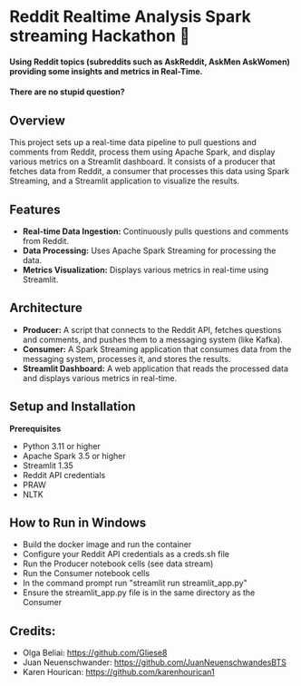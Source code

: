 # Reddit Realtime Analysis Spark streaming Hackathon 🤖

#### Using Reddit topics (subreddits such as AskReddit, AskMen AskWomen) providing some insights and metrics in Real-Time.  
#### There are no stupid question?

## Overview

This project sets up a real-time data pipeline to pull questions and comments from Reddit, process them using Apache Spark, and display various metrics on a Streamlit dashboard. It consists of a producer that fetches data from Reddit, a consumer that processes this data using Spark Streaming, and a Streamlit application to visualize the results.

## Features

- **Real-time Data Ingestion:** Continuously pulls questions and comments from Reddit.
- **Data Processing:** Uses Apache Spark Streaming for processing the data.
- **Metrics Visualization:** Displays various metrics in real-time using Streamlit.

## Architecture

- **Producer:** A script that connects to the Reddit API, fetches questions and comments, and pushes them to a messaging system (like Kafka).
- **Consumer:** A Spark Streaming application that consumes data from the messaging system, processes it, and stores the results.
- **Streamlit Dashboard:** A web application that reads the processed data and displays various metrics in real-time.

## Setup and Installation

**Prerequisites**
- Python 3.11 or higher
- Apache Spark 3.5 or higher
- Streamlit 1.35
- Reddit API credentials
- PRAW
- NLTK

## How to Run in Windows
- Build the docker image and run the container
- Configure your Reddit API credentials as a creds.sh file
- Run the Producer notebook cells (see data stream)
- Run the Consumer notebook cells
- In the command prompt run "streamlit run streamlit_app.py"
- Ensure the streamlit_app.py file is in the same directory as the Consumer

## Credits:
 - Olga Beliai: https://github.com/Gliese8
 - Juan Neuenschwander: https://github.com/JuanNeuenschwandesBTS
 - Karen Hourican: https://github.com/karenhourican1



